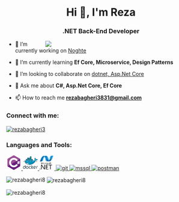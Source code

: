 <h1 align="center">Hi 👋, I'm Reza</h1>
<h3 align="center">.NET Back-End Developer</h3>

<img align="right" width="400px" src="https://www.google.com/url?sa=i&url=https%3A%2F%2Fgithub.com%2Fchethanreddy123&psig=AOvVaw21momPK3uYle5bbg49grsb&ust=1668775095078000&source=images&cd=vfe&ved=0CBAQjRxqFwoTCNj9xOedtfsCFQAAAAAdAAAAABAW" />

- 🔭 I’m currently working on [Noghte](https://github.com/Noghte-Group/Noghte.Server)

- 🌱 I’m currently learning **Ef Core, Microservice, Design Patterns**

- 👯 I’m looking to collaborate on [dotnet, Asp.Net Core](https://github.com/dotnet)

- 💬 Ask me about **C#, Asp.Net Core, Ef Core**

- 📫 How to reach me **rezabagheri3831@gmail.com**

<h3 align="left">Connect with me:</h3>
<p align="left">
<a href="https://linkedin.com/in/rezabagheri3" target="blank"><img align="center" src="https://raw.githubusercontent.com/rahuldkjain/github-profile-readme-generator/master/src/images/icons/Social/linked-in-alt.svg" alt="rezabagheri3" height="30" width="40" /></a>
</p>

<h3 align="left">Languages and Tools:</h3>
<p align="left"> <a href="https://www.w3schools.com/cs/" target="_blank" rel="noreferrer"> <img src="https://raw.githubusercontent.com/devicons/devicon/master/icons/csharp/csharp-original.svg" alt="csharp" width="40" height="40"/> </a> <a href="https://www.docker.com/" target="_blank" rel="noreferrer"> <img src="https://raw.githubusercontent.com/devicons/devicon/master/icons/docker/docker-original-wordmark.svg" alt="docker" width="40" height="40"/> </a> <a href="https://dotnet.microsoft.com/" target="_blank" rel="noreferrer"> <img src="https://raw.githubusercontent.com/devicons/devicon/master/icons/dot-net/dot-net-original-wordmark.svg" alt="dotnet" width="40" height="40"/> </a> <a href="https://git-scm.com/" target="_blank" rel="noreferrer"> <img src="https://www.vectorlogo.zone/logos/git-scm/git-scm-icon.svg" alt="git" width="40" height="40"/> </a> <a href="https://www.microsoft.com/en-us/sql-server" target="_blank" rel="noreferrer"> <img src="https://www.svgrepo.com/show/303229/microsoft-sql-server-logo.svg" alt="mssql" width="40" height="40"/> </a> <a href="https://postman.com" target="_blank" rel="noreferrer"> <img src="https://www.vectorlogo.zone/logos/getpostman/getpostman-icon.svg" alt="postman" width="40" height="40"/> </a> </p>

<p><img align="left" src="https://github-readme-stats.vercel.app/api/top-langs?username=rezabagheri8&show_icons=true&locale=en&layout=compact" alt="rezabagheri8" /></p>

<p>&nbsp;<img align="center" src="https://github-readme-stats.vercel.app/api?username=rezabagheri8&show_icons=true&locale=en" alt="rezabagheri8" /></p>

<p><img align="center" src="https://github-readme-streak-stats.herokuapp.com/?user=rezabagheri8&" alt="rezabagheri8" /></p>
